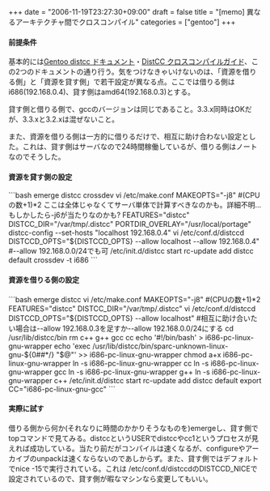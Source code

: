 +++
date = "2006-11-19T23:27:30+09:00"
draft = false
title = "[memo] 異なるアーキテクチャ間でクロスコンパイル"
categories = ["gentoo"]
+++

<h4>前提条件</h4>
基本的には<a href="http://www.gentoo.org/doc/ja/distcc.xml" target="_blank">Gentoo distcc ドキュメント</a>・<a href="http://www.gentoo.org/doc/ja/cross-compiling-distcc.xml" target="_blank">DistCC クロスコンパイルガイド</a>、この2つのドキュメントの通り行う。気をつけなきゃいけないのは、「資源を借りる側」と「資源を貸す側」で若干設定が異なる点。ここでは借りる側はi686(192.168.0.4)、貸す側はamd64(192.168.0.3)とする。

貸す側と借りる側で、gccのバージョンは同じであること。3.3.x同時はOKだが、3.3.xと3.2.xは混ぜないこと。

また、資源を借りる側は一方的に借りるだけで、相互に助け合わない設定とした。これは、貸す側はサーバなので24時間稼働しているが、借りる側はノートなのでそうした。

<h4>資源を貸す側の設定</h4>
```bash
emerge distcc crossdev
vi /etc/make.conf
 MAKEOPTS="-j8" #(CPUの数+1)*2 ここは全体じゃなくてサーバ単体で計算すべきなのかも。詳細不明…もしかしたら-j6が当たりなのかも?
 FEATURES="distcc"
 DISTCC_DIR="/var/tmp/.distcc"
 PORTDIR_OVERLAY="/usr/local/portage"
distcc-config --set-hosts "localhost 192.168.0.4"
vi /etc/conf.d/distccd
 DISTCCD_OPTS="${DISTCCD_OPTS} --allow localhost --allow 192.168.0.4" #--allow 192.168.0.0/24でも可
/etc/init.d/distcc start
rc-update add distcc default
crossdev -t i686
```

<h4>資源を借りる側の設定</h4>
```bash
emerge distcc
vi /etc/make.conf
 MAKEOPTS="-j8" #(CPUの数+1)*2
 FEATURES="distcc"
 DISTCC_DIR="/var/tmp/.distcc"
vi /etc/conf.d/distccd
 DISTCCD_OPTS="${DISTCCD_OPTS} --allow localhost" #相互に助け合いたい場合は--allow 192.168.0.3を足すか--allow 192.168.0.0/24にする
cd /usr/lib/distcc/bin
rm c++ g++ gcc cc
echo '#!/bin/bash' > i686-pc-linux-gnu-wrapper
echo 'exec /usr/lib/distcc/bin/sparc-unknown-linux-gnu-${0##*/} "$@"' >> i686-pc-linux-gnu-wrapper
chmod a+x i686-pc-linux-gnu-wrapper
ln -s i686-pc-linux-gnu-wrapper cc
ln -s i686-pc-linux-gnu-wrapper gcc
ln -s i686-pc-linux-gnu-wrapper g++
ln -s i686-pc-linux-gnu-wrapper c++
/etc/init.d/distcc start
rc-update add distcc default
export CC="i686-pc-linux-gnu-gcc"
```

<h4>実際に試す</h4>
借りる側から何か(それなりに時間のかかりそうなものを)emergeし、貸す側でtopコマンドで見てみる。distccというUSERでdistccやcc1というプロセスが見えれば成功している。当たり前だがコンパイルは速くなるが、configureやアーカイブのunpackは速くならないのであしからず。また、貸す側ではデフォルトでnice -15で実行されている。これは /etc/conf.d/distccdのDISTCCD_NICEで設定されているので、貸す側が暇なマシンなら変更してもいい。

